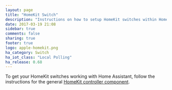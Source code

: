 ```yaml
---
layout: page
title: "HomeKit Switch"
description: "Instructions on how to setup HomeKit switches within Home Assistant."
date: 2017-03-19 21:08
sidebar: true
comments: false
sharing: true
footer: true
logo: apple-homekit.png
ha_category: Switch
ha_iot_class: "Local Polling"
ha_release: 0.68
---
```


To get your HomeKit switches working with Home Assistant, follow the instructions for the general [HomeKit controller component](/components/homekit_controller/).
